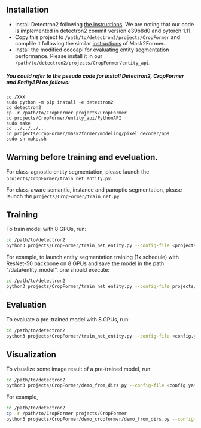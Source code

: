 ## Installation
* Install Detectron2 following [the instructions](https://detectron2.readthedocs.io/tutorials/install.html). We are noting that our code is implemented in detectron2 commit version e39b8d0 and pytorch 1.11.
* Copy this project to `/path/to/detectron2/projects/CropFormer` and complile it following the similar [instructions](https://github.com/facebookresearch/Mask2Former/blob/main/INSTALL.md) of Mask2Former. .
* Install the modified cocoapi for evaluating entity segmentation performance. Please install it in our `/path/to/detectron2/projects/CropFormer/entity_api`.
##### You could refer to the pseudo code for install Detectron2, CropFormer and EntityAPI as follows:
```
cd /XXX
sudo python -m pip install -e detectron2
cd detectron2
cp -r /path/to/CropFormer projects/CropFormer
cd projects/CropFormer/entity_api/PythonAPI
sudo make
cd ../../../..
cd projects/CropFormer/mask2former/modeling/pixel_decoder/ops
sudo sh make.sh
```

## Warning before training and eveluation. 
For class-agnostic entity segmentation, please launch the `projects/CropFormer/train_net_entity.py`. 

For class-aware semantic, instance and panoptic segmentation, please launch the `projects/CropFormer/train_net.py`.

## Training
To train model with 8 GPUs, run:
```bash
cd /path/to/detectron2
python3 projects/CropFormer/train_net_entity.py --config-file <projects/EntitySeg/configs/config.yaml> --num-gpus 8
```

For example, to launch entity segmentation training (1x schedule) with ResNet-50 backbone on 8 GPUs and save the model in the path "/data/entity_model".
one should execute:
```bash
cd /path/to/detectron2
python3 projects/CropFormer/train_net_entity.py --config-file projects/CropFormer/configs/entityv2/cropformer_swin_tiny_1x.yaml --num-gpus 8 OUTPUT_DIR /data/entity_model
```

## Evaluation
To evaluate a pre-trained model with 8 GPUs, run:
```bash
cd /path/to/detectron2
python3 projects/CropFormer/train_net_entity.py --config-file <config.yaml> --num-gpus 8 --eval-only MODEL.WEIGHTS model_checkpoint
```

## Visualization
To visualize some image result of a pre-trained model, run:
```bash
cd /path/to/detectron2
python3 projects/CropFormer/demo_from_dirs.py --config-file <config.yaml> --input <input_path> --output <output_path> MODEL.WEIGHTS model_checkpoint MODEL.CONDINST.MASK_BRANCH.USE_MASK_RESCORE "True"
```
For example,
```bash
cd /path/to/detectron2
cp -r /path/to/CropFormer projects/CropFormer
python3 projects/CropFormer/demo_cropformer/demo_from_dirs.py --config-file projects/CropFormer/configs/coco_person/cropformer_swin_large_3x_noise_000_100_200.yaml --input /group/20018/gavinqi/data/ft_local/100m_crop_sample/*.jpg --output /group/20027/gavinqi/100m_vis/ --opts MODEL.WEIGHTS /group/20027/gavinqi/model/coco_person_noise_000_100_200/model_final.pth
```